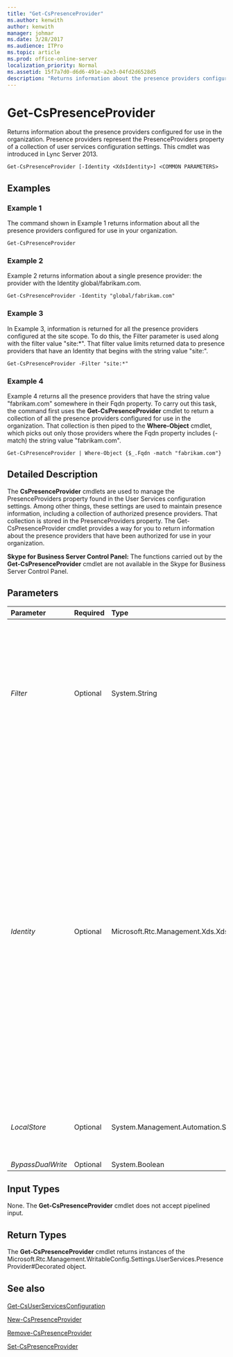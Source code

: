 ```yaml
---
title: "Get-CsPresenceProvider"
ms.author: kenwith
author: kenwith
manager: johmar
ms.date: 3/28/2017
ms.audience: ITPro
ms.topic: article
ms.prod: office-online-server
localization_priority: Normal
ms.assetid: 15f7a7d0-d6d6-491e-a2e3-04fd2d6528d5
description: "Returns information about the presence providers configured for use in the organization. Presence providers represent the PresenceProviders property of a collection of user services configuration settings. This cmdlet was introduced in Lync Server 2013."
---
```


# Get-CsPresenceProvider
 
Returns information about the presence providers configured for use in the organization. Presence providers represent the PresenceProviders property of a collection of user services configuration settings. This cmdlet was introduced in Lync Server 2013.
  
```
Get-CsPresenceProvider [-Identity <XdsIdentity>] <COMMON PARAMETERS>

```

## Examples
<a name="Examples"> </a>

### Example 1

The command shown in Example 1 returns information about all the presence providers configured for use in your organization.
  
```
Get-CsPresenceProvider
```

### Example 2

Example 2 returns information about a single presence provider: the provider with the Identity global/fabrikam.com.
  
```
Get-CsPresenceProvider -Identity "global/fabrikam.com"
```

### Example 3

In Example 3, information is returned for all the presence providers configured at the site scope. To do this, the Filter parameter is used along with the filter value "site:\*". That filter value limits returned data to presence providers that have an Identity that begins with the string value "site:".
  
```
Get-CsPresenceProvider -Filter "site:*"
```

### Example 4

Example 4 returns all the presence providers that have the string value "fabrikam.com" somewhere in their Fqdn property. To carry out this task, the command first uses the **Get-CsPresenceProvider** cmdlet to return a collection of all the presence providers configured for use in the organization. That collection is then piped to the **Where-Object** cmdlet, which picks out only those providers where the Fqdn property includes (-match) the string value "fabrikam.com".
  
```
Get-CsPresenceProvider | Where-Object {$_.Fqdn -match "fabrikam.com"}
```

## Detailed Description
<a name="DetailedDescription"> </a>

The **CsPresenceProvider** cmdlets are used to manage the PresenceProviders property found in the User Services configuration settings. Among other things, these settings are used to maintain presence information, including a collection of authorized presence providers. That collection is stored in the PresenceProviders property. The Get-CsPresenceProvider cmdlet provides a way for you to return information about the presence providers that have been authorized for use in your organization.
  
 **Skype for Business Server Control Panel:** The functions carried out by the **Get-CsPresenceProvider** cmdlet are not available in the Skype for Business Server Control Panel.
  
## Parameters
<a name="DetailedDescription"> </a>

|**Parameter**|**Required**|**Type**|**Description**|
|:-----|:-----|:-----|:-----|
| _Filter_ <br/> |Optional  <br/> |System.String  <br/> |Enables you to use wildcards when specifying the Identity of the presence provider (or providers) to be returned. For example, to return all the presence providers configured at the service scope use this filter value:  <br/>  `-Filter "service:*"` <br/> You cannot use both the Filter parameter and the Identity parameter in the same command.  <br/> |
| _Identity_ <br/> |Optional  <br/> |Microsoft.Rtc.Management.Xds.XdsIdentity  <br/> |Unique identifier for the presence provider. The Identity of a presence provider is composed of two parts: the scope (Parent) where the provider has been applied (for example, service:UserServer:atl-cs-001.litwareinc.com) and the provider's fully qualified domain name. For example, to retrieve a single presence provider use syntax similar to this:  <br/>  `-Identity "global/fabrikam.com"` <br/> To return all the presence providers for a specific parent, simply specify the scope. For example, this syntax returns all the presence providers configured for the global scope:  <br/>  `-Identity "global"` <br/> If neither the Identity nor the Filter parameters are included, then the **Get-CsPresenceProvider** cmdlet returns information about all your providers. <br/> |
| _LocalStore_ <br/> |Optional  <br/> |System.Management.Automation.SwitchParameter  <br/> |Retrieves the allowed domains from the local replica of the Central Management store rather than from the Central Management store itself.  <br/> |
| _BypassDualWrite_ <br/> |Optional  <br/> |System.Boolean  <br/> |PARAMVALUE: $true | $false  <br/> |
   
## Input Types
<a name="InputTypes"> </a>

None. The **Get-CsPresenceProvider** cmdlet does not accept pipelined input.
  
## Return Types
<a name="ReturnTypes"> </a>

The **Get-CsPresenceProvider** cmdlet returns instances of the Microsoft.Rtc.Management.WritableConfig.Settings.UserServices.PresenceProvider#Decorated object.
  
## See also
<a name="ReturnTypes"> </a>

#### 

[Get-CsUserServicesConfiguration](get-csuserservicesconfiguration.md)
  
[New-CsPresenceProvider](new-cspresenceprovider.md)
  
[Remove-CsPresenceProvider](remove-cspresenceprovider.md)
  
[Set-CsPresenceProvider](set-cspresenceprovider.md)

